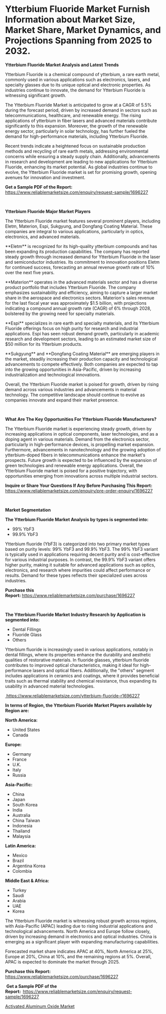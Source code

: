 <p><h1>Ytterbium Fluoride Market Furnish Information about Market Size, Market Share, Market Dynamics, and Projections Spanning from 2025 to 2032.</h1></p><p><strong>Ytterbium Fluoride Market Analysis and Latest Trends</strong></p>
<p><p>Ytterbium Fluoride is a chemical compound of ytterbium, a rare earth metal, commonly used in various applications such as electronics, lasers, and specialty glasses due to its unique optical and electronic properties. As industries continue to innovate, the demand for Ytterbium Fluoride is witnessing significant growth.</p><p>The Ytterbium Fluoride Market is anticipated to grow at a CAGR of 5.5% during the forecast period, driven by increased demand in sectors such as telecommunications, healthcare, and renewable energy. The rising applications of ytterbium in fiber lasers and advanced materials contribute significantly to this expansion. Moreover, the growth of the renewable energy sector, particularly in solar technology, has further fueled the demand for high-performance materials, including Ytterbium Fluoride.</p><p>Recent trends indicate a heightened focus on sustainable production methods and recycling of rare earth metals, addressing environmental concerns while ensuring a steady supply chain. Additionally, advancements in research and development are leading to new applications for Ytterbium Fluoride, enhancing its market potential. As global industries continue to evolve, the Ytterbium Fluoride market is set for promising growth, opening avenues for innovation and investment.</p></p>
<p><strong>Get a Sample PDF of the Report:&nbsp;</strong> <a href="https://www.reliablemarketsize.com/enquiry/request-sample/1696227?utm_campaign=2769&utm_medium=2&utm_source=Github&utm_content=ia&utm_term=31032025&utm_id=ytterbium-fluoride">https://www.reliablemarketsize.com/enquiry/request-sample/1696227</a></p>
<p>&nbsp;</p>
<p><strong>Ytterbium Fluoride Major Market Players</strong></p>
<p><p>The Ytterbium Fluoride market features several prominent players, including Eletm, Materion, Espi, Sukgyung, and Dongfang Coating Material. These companies are integral to various applications, particularly in optics, electronics, and advanced materials.</p><p>**Eletm** is recognized for its high-quality ytterbium compounds and has been expanding its production capabilities. The company has reported steady growth through increased demand for Ytterbium Fluoride in the laser and semiconductor industries. Its commitment to innovation positions Eletm for continued success, forecasting an annual revenue growth rate of 10% over the next five years.</p><p>**Materion** operates in the advanced materials sector and has a diverse product portfolio that includes Ytterbium Fluoride. The company emphasizes sustainability and efficiency, aiming to capture a larger market share in the aerospace and electronics sectors. Materion's sales revenue for the last fiscal year was approximately $1.5 billion, with projections indicating a compound annual growth rate (CAGR) of 6% through 2028, bolstered by the growing need for specialty materials.</p><p>**Espi** specializes in rare earth and specialty materials, and its Ytterbium Fluoride offerings focus on high purity for research and industrial applications. Espi has seen robust demand growth, particularly in academic research and development sectors, leading to an estimated market size of $50 million for its Ytterbium products.</p><p>**Sukgyung** and **Dongfang Coating Material** are emerging players in the market, steadily increasing their production capacity and technological advancements to compete effectively. Both companies are expected to tap into the growing opportunities in Asia-Pacific, driven by increasing industrialization and technological innovations.</p><p>Overall, the Ytterbium Fluoride market is poised for growth, driven by rising demand across various industries and advancements in material technology. The competitive landscape should continue to evolve as companies innovate and expand their market presence.</p></p>
<p>&nbsp;</p>
<p><strong>What Are The Key Opportunities For Ytterbium Fluoride Manufacturers?</strong></p>
<p><p>The Ytterbium Fluoride market is experiencing steady growth, driven by increasing applications in optical components, laser technologies, and as a doping agent in various materials. Demand from the electronics sector, particularly in high-performance devices, is propelling market expansion. Furthermore, advancements in nanotechnology and the growing adoption of ytterbium-doped fibers in telecommunications enhance the market's prospects. Future growth is expected to be influenced by the expansion of green technologies and renewable energy applications. Overall, the Ytterbium Fluoride market is poised for a positive trajectory, with opportunities emerging from innovations across multiple industrial sectors.</p></p>
<p><strong>Inquire or Share Your Questions If Any Before Purchasing This Report:</strong> <a href="https://www.reliablemarketsize.com/enquiry/pre-order-enquiry/1696227?utm_campaign=2769&utm_medium=2&utm_source=Github&utm_content=ia&utm_term=31032025&utm_id=ytterbium-fluoride">https://www.reliablemarketsize.com/enquiry/pre-order-enquiry/1696227</a></p>
<p>&nbsp;</p>
<p><strong>Market Segmentation</strong></p>
<p><strong>The Ytterbium Fluoride Market Analysis by types is segmented into:</strong></p>
<p><ul><li>99% YbF3</li><li>99.9% YbF3</li></ul></p>
<p><p>Ytterbium fluoride (YbF3) is categorized into two primary market types based on purity levels: 99% YbF3 and 99.9% YbF3. The 99% YbF3 variant is typically used in applications requiring decent purity and is cost-effective for various industrial purposes. In contrast, the 99.9% YbF3 variant offers higher purity, making it suitable for advanced applications such as optics, electronics, and research where impurities could affect performance or results. Demand for these types reflects their specialized uses across industries.</p></p>
<p><strong>Purchase this Report:&nbsp;</strong><a href="https://www.reliablemarketsize.com/purchase/1696227?utm_campaign=2769&utm_medium=2&utm_source=Github&utm_content=ia&utm_term=31032025&utm_id=ytterbium-fluoride">https://www.reliablemarketsize.com/purchase/1696227</a></p>
<p>&nbsp;</p>
<p><strong>The Ytterbium Fluoride Market Industry Research by Application is segmented into:</strong></p>
<p><ul><li>Dental Fillings</li><li>Fluoride Glass</li><li>Others</li></ul></p>
<p><p>Ytterbium fluoride is increasingly used in various applications, notably in dental fillings, where its properties enhance the durability and aesthetic qualities of restorative materials. In fluoride glasses, ytterbium fluoride contributes to improved optical characteristics, making it ideal for high-performance lasers and optical fibers. Additionally, the "others" segment includes applications in ceramics and coatings, where it provides beneficial traits such as thermal stability and chemical resistance, thus expanding its usability in advanced material technologies.</p></p>
<p><a href="https://www.reliablemarketsize.com/ytterbium-fluoride-r1696227?utm_campaign=2769&utm_medium=2&utm_source=Github&utm_content=ia&utm_term=31032025&utm_id=ytterbium-fluoride">&nbsp;https://www.reliablemarketsize.com/ytterbium-fluoride-r1696227</a></p>
<p><strong>In terms of Region, the Ytterbium Fluoride Market Players available by Region are:</strong></p>
<p>
    <p> <strong> North America: </strong>
        <ul>
            <li>United States</li>
            <li>Canada</li>
        </ul>
        </p> 
    <p> <strong> Europe: </strong>
        <ul>
            <li>Germany</li>
            <li>France</li>
            <li>U.K.</li>
            <li>Italy</li>
            <li>Russia</li>
        </ul>
        </p> 
    <p> <strong> Asia-Pacific: </strong>
        <ul>
            <li>China</li>
            <li>Japan</li>
            <li>South Korea</li>
            <li>India</li>
            <li>Australia</li>
            <li>China Taiwan</li>
            <li>Indonesia</li>
            <li>Thailand</li>
            <li>Malaysia</li>
        </ul>
        </p> 
    <p> <strong> Latin America: </strong>
        <ul>
            <li>Mexico</li>
            <li>Brazil</li>
            <li>Argentina Korea</li>
            <li>Colombia</li>
        </ul>
        </p> 
    <p> <strong> Middle East & Africa: </strong>
        <ul>
            <li>Turkey</li>
            <li>Saudi</li>
            <li>Arabia</li>
            <li>UAE</li>
            <li>Korea</li>
        </ul>
    </p>
    </p>
<p><p>The Ytterbium Fluoride market is witnessing robust growth across regions, with Asia-Pacific (APAC) leading due to rising industrial applications and technological advancements. North America and Europe follow closely, driven by increasing demand in electronics and optical industries. China is emerging as a significant player with expanding manufacturing capabilities. </p><p>Forecasted market share indicates APAC at 40%, North America at 25%, Europe at 20%, China at 10%, and the remaining regions at 5%. Overall, APAC is expected to dominate the market through 2025.</p></p>
<p><strong>Purchase this Report: </strong><a href="https://www.reliablemarketsize.com/purchase/1696227?utm_campaign=2769&utm_medium=2&utm_source=Github&utm_content=ia&utm_term=31032025&utm_id=ytterbium-fluoride">https://www.reliablemarketsize.com/purchase/1696227</a></p>
<p>&nbsp;<strong>Get a Sample PDF of the Report:&nbsp;&nbsp;</strong><a href="https://www.reliablemarketsize.com/enquiry/request-sample/1696227?utm_campaign=2769&utm_medium=2&utm_source=Github&utm_content=ia&utm_term=31032025&utm_id=ytterbium-fluoride">https://www.reliablemarketsize.com/enquiry/request-sample/1696227</a></p>
<p><strong></strong></p>
<p><p><a href="https://github.com/organophelia8282/Market-Research-Report-List-1/blob/main/activated-aluminum-oxide-market.md?utm_campaign=2769&utm_medium=2&utm_source=Github&utm_content=ia&utm_term=31032025&utm_id=ytterbium-fluoride">Activated Aluminum Oxide Market</a></p></p>